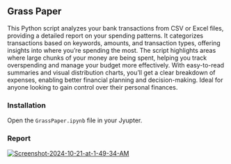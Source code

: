 ## Grass Paper
This Python script analyzes your bank transactions from CSV or Excel files, providing a detailed report on your spending patterns. It categorizes transactions based on keywords, amounts, and transaction types, offering insights into where you’re spending the most. The script highlights areas where large chunks of your money are being spent, helping you track overspending and manage your budget more effectively. With easy-to-read summaries and visual distribution charts, you’ll get a clear breakdown of expenses, enabling better financial planning and decision-making. Ideal for anyone looking to gain control over their personal finances.

### Installation
Open the `GrassPaper.ipynb` file in your Jyupter.

### Report 
<a href="https://imgbb.com/"><img src="https://i.ibb.co/qxgF4ZK/Screenshot-2024-10-21-at-1-49-34-AM.png" alt="Screenshot-2024-10-21-at-1-49-34-AM" border="0"></a>

